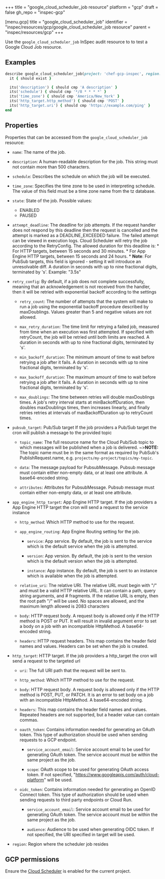 +++
title = "google_cloud_scheduler_job resource"
platform = "gcp"
draft = false
gh_repo = "inspec-gcp"

[menu.gcp]
title = "google_cloud_scheduler_job"
identifier = "inspec/resources/gcp/google_cloud_scheduler_job resource"
parent = "inspec/resources/gcp"
+++

Use the `google_cloud_scheduler_job` InSpec audit resource to to test a Google Cloud Job resource.

## Examples

```ruby
describe google_cloud_scheduler_job(project: 'chef-gcp-inspec', region: us-central1, name: 'job-name') do
  it { should exist }

  its('description') { should cmp 'A description' }
  its('schedule') { should cmp '*/8 * * * *' }
  its('time_zone') { should cmp 'America/New_York' }
  its('http_target.http_method') { should cmp 'POST' }
  its('http_target.uri') { should cmp 'https://example.com/ping' }
end
```

## Properties

Properties that can be accessed from the `google_cloud_scheduler_job` resource:


  * `name`: The name of the job.

  * `description`: A human-readable description for the job.  This string must not contain more than 500 characters.

  * `schedule`: Describes the schedule on which the job will be executed.

  * `time_zone`: Specifies the time zone to be used in interpreting schedule. The value of this field must be a time zone name from the tz database.

  * `state`: State of the job. 
  Possible values:
    * ENABLED
    * PAUSED

  * `attempt_deadline`: The deadline for job attempts. If the request handler does not respond by this deadline then the request is cancelled and the attempt is marked as a DEADLINE_EXCEEDED failure. The failed attempt can be viewed in execution logs. Cloud Scheduler will retry the job according to the RetryConfig. The allowed duration for this deadline is: * For HTTP targets, between 15 seconds and 30 minutes. * For App Engine HTTP targets, between 15 seconds and 24 hours. * **Note**: For PubSub targets, this field is ignored - setting it will introduce an unresolvable diff. A duration in seconds with up to nine fractional digits, terminated by 's'. Example: "3.5s"

  * `retry_config`: By default, if a job does not complete successfully,  meaning that an acknowledgement is not received from the handler,  then it will be retried with exponential backoff according to the settings

    * `retry_count`: The number of attempts that the system will make to run a  job using the exponential backoff procedure described by maxDoublings. Values greater than 5 and negative values are not allowed.

    * `max_retry_duration`: The time limit for retrying a failed job, measured from time when an execution was first attempted.  If specified with retryCount, the job will be retried until both limits are reached. A duration in seconds with up to nine fractional digits, terminated by 's'.

    * `min_backoff_duration`: The minimum amount of time to wait before retrying a job after it fails. A duration in seconds with up to nine fractional digits, terminated by 's'.

    * `max_backoff_duration`: The maximum amount of time to wait before retrying a job after it fails. A duration in seconds with up to nine fractional digits, terminated by 's'.

    * `max_doublings`: The time between retries will double maxDoublings times. A job's retry interval starts at minBackoffDuration,  then doubles maxDoublings times, then increases linearly,  and finally retries retries at intervals of maxBackoffDuration up to retryCount times.

  * `pubsub_target`: Pub/Sub target If the job providers a Pub/Sub target the cron will publish a message to the provided topic

    * `topic_name`: The full resource name for the Cloud Pub/Sub topic to which messages will be published when a job is delivered. ~>**NOTE:** The topic name must be in the same format as required by PubSub's PublishRequest.name, e.g. `projects/my-project/topics/my-topic`.

    * `data`: The message payload for PubsubMessage. Pubsub message must contain either non-empty data, or at least one attribute.   A base64-encoded string.

    * `attributes`: Attributes for PubsubMessage. Pubsub message must contain either non-empty data, or at least one attribute.

  * `app_engine_http_target`: App Engine HTTP target. If the job providers a App Engine HTTP target the cron will  send a request to the service instance

    * `http_method`: Which HTTP method to use for the request.

    * `app_engine_routing`: App Engine Routing setting for the job.

      * `service`: App service. By default, the job is sent to the service which is the default service when the job is attempted.

      * `version`: App version. By default, the job is sent to the version which is the default version when the job is attempted.

      * `instance`: App instance. By default, the job is sent to an instance which is available when the job is attempted.

    * `relative_uri`: The relative URI. The relative URL must begin with "/" and must be a valid HTTP relative URL.  It can contain a path, query string arguments, and \# fragments.  If the relative URL is empty, then the root path "/" will be used.  No spaces are allowed, and the maximum length allowed is 2083 characters

    * `body`: HTTP request body.  A request body is allowed only if the HTTP method is POST or PUT.  It will result in invalid argument error to set a body on a job with an incompatible HttpMethod.  A base64-encoded string.

    * `headers`: HTTP request headers. This map contains the header field names and values.  Headers can be set when the job is created.

  * `http_target`: HTTP target. If the job providers a http_target the cron will  send a request to the targeted url

    * `uri`: The full URI path that the request will be sent to.

    * `http_method`: Which HTTP method to use for the request.

    * `body`: HTTP request body.  A request body is allowed only if the HTTP method is POST, PUT, or PATCH.  It is an error to set body on a job with an incompatible HttpMethod.  A base64-encoded string.

    * `headers`: This map contains the header field names and values.  Repeated headers are not supported, but a header value can contain commas.

    * `oauth_token`: Contains information needed for generating an OAuth token. This type of authorization should be used when sending requests to a GCP endpoint.

      * `service_account_email`: Service account email to be used for generating OAuth token. The service account must be within the same project as the job.

      * `scope`: OAuth scope to be used for generating OAuth access token. If not specified, "https://www.googleapis.com/auth/cloud-platform" will be used.

    * `oidc_token`: Contains information needed for generating an OpenID Connect token. This type of authorization should be used when sending requests to third party endpoints or Cloud Run.

      * `service_account_email`: Service account email to be used for generating OAuth token. The service account must be within the same project as the job.

      * `audience`: Audience to be used when generating OIDC token. If not specified, the URI specified in target will be used.

  * `region`: Region where the scheduler job resides


## GCP permissions

Ensure the [Cloud Scheduler](https://console.cloud.google.com/apis/library/cloudscheduler.googleapis.com/) is enabled for the current project.

